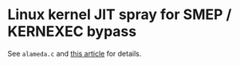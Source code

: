 # Linux kernel JIT spray for SMEP / KERNEXEC bypass

See `alameda.c` and
[this article](http://mainisusuallyafunction.blogspot.com/2012/11/attacking-hardened-linux-systems-with.html)
for details.
